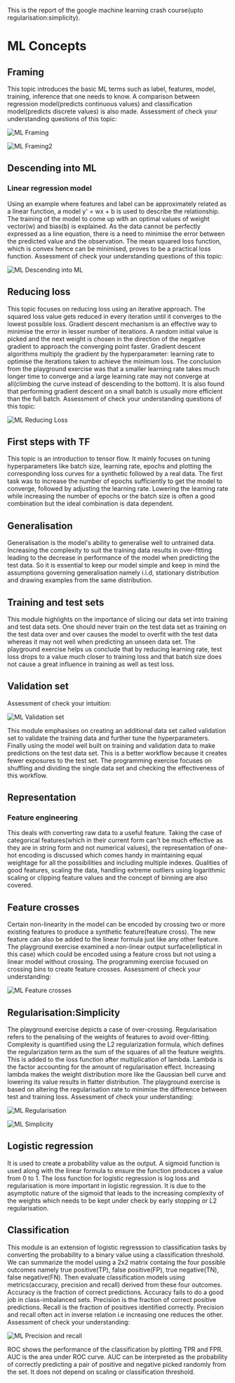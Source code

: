 This is the report of the google machine learning crash course(upto regularisation:simplicity).

# ML Concepts

## Framing

This topic introduces the basic ML terms such as label, features, model, training, inference that one needs to know. 
A comparison between regression model(predicts continuous values) and classification model(predicts discrete values) is also made.
Assessment of check your understanding questions of this topic: 

![ML Framing](https://user-images.githubusercontent.com/81472530/114296659-203ef400-9aca-11eb-9f03-85fae3c22271.jpg)

![ML Framing2](https://user-images.githubusercontent.com/81472530/114296663-259c3e80-9aca-11eb-8fcd-0f655246e408.jpg)


## Descending into ML

### Linear regression model

Using an example where features and label can be approximately related as a linear function, a model y' = wx + b is used to describe the relationship.
The training of the model to come up with an optimal values of weight vector(w) and bias(b) is explained.
As the data cannot be perfectly expressed as a line equation, there is a need to minimise the error between the predicted value and the observation.
The mean squared loss function, which is convex hence can be minimised, proves to be a practical loss function.
Assessment of check your understanding questions of this topic:

![ML Descending into ML](https://user-images.githubusercontent.com/81472530/114300403-cd6f3780-9add-11eb-9251-70abb1a6e141.jpg)


## Reducing loss

This topic focuses on reducing loss using an iterative approach. The squared loss value gets reduced in every iteration until it converges to the lowest possible loss.
Gradient descent mechanism is an effective way to minimise the error in lesser number of iterations.
A random initial value is picked and the next weight is chosen in the direction of the negative gradient to approach the converging point faster.
Gradient descent algorithms multiply the gradient by the hyperparameter: learning rate to optimise the iterations taken to achieve the minimum loss.
The conclusion from the playground exercise was that a smaller learning rate takes much longer time to converge and a large learning rate may not converge at all(climbing the curve instead of descending to the bottom).
It is also found that performing gradient descent on a small batch is usually more efficient than the full batch.
Assessment of check your understanding questions of this topic:

![ML Reducing Loss](https://user-images.githubusercontent.com/81472530/114301117-ec22fd80-9ae0-11eb-9628-5953f62160ea.jpg)


## First steps with TF

This topic is an introduction to tensor flow.
It mainly focuses on tuning hyperparameters like batch size, learning rate, epochs and plotting the corresponding loss curves for a synthetic followed by a real data.
The first task was to increase the number of epochs sufficiently to get the model to converge, followed by adjusting the learning rate.
Lowering the learning rate while increasing the number of epochs or the batch size is often a good combination but the ideal combination is data dependent.


## Generalisation

Generalisation is the model's ability to generalise well to untrained data.
Increasing the complexity to suit the training data results in over-fitting leading to the decrease in performance of the model when predicting the test data.
So it is essential to keep our model simple and keep in mind the assumptions governing generalisation namely i.i.d, stationary distribution and drawing examples from the same distribution.


## Training and test sets

This module highlights on the importance of slicing our data set into training and test data sets.
One should never train on the test data set as training on the test data over and over causes the model to overfit with the test data whereas it may not well when predicting an unseen data set.
The playground exercise helps us conclude that by reducing learning rate, test loss drops to a value much closer to training loss and that batch size does not cause a great influence in training as well as test loss.


## Validation set

Assessment of check your intuition:

![ML Validation set](https://user-images.githubusercontent.com/81472530/114302049-f3e4a100-9ae4-11eb-85bd-9df81d6736f1.jpg)

This module emphasises on creating an additional data set called validation set to validate the training data and further tune the hyperparameters.
Finally using the model well built on training and validation data to make predictions on the test data set.
This is a better workflow because it creates fewer exposures to the test set.
The programming exercise focuses on shuffling and dividing the single data set and checking the effectiveness of this workflow.


## Representation

### Feature engineering

This deals with converting raw data to a useful feature.
Taking the case of categorical features(which in their current form can't be much effective as they are in string form and not numerical values), the representation of one-hot encoding is discussed which comes handy in maintaining equal weightage for all the possibilities and including multiple indexes.
Qualities of good features, scaling the data, handling extreme outliers using logarithmic scaling or clipping feature values and the concept of binning are also covered.


## Feature crosses

Certain non-linearity in the model can be encoded by crossing two or more existing features to produce a synthetic feature(feature cross).
The new feature can also be added to the linear formula just like any other feature.
The playground exercise examined a non-linear output surface(elliptical in this case) which could be encoded using a feature cross but not using a linear model without crossing.
The programming exercise focused on crossing bins to create feature crosses.
Assessment of check your understanding:

![ML Feature crosses](https://user-images.githubusercontent.com/81472530/114303077-ca7a4400-9ae9-11eb-9764-1fa5bf14e319.jpg)


## Regularisation:Simplicity

The playground exercise depicts a case of over-crossing.
Regularisation refers to the penalising of the weights of features to avoid over-fitting.
Complexity is quantified using the L2 regularization formula, which defines the regularization term as the sum of the squares of all the feature weights.
This is added to the loss function after multiplication of lambda. Lambda is the factor accounting for the amount of regularisation effect.
Increasing lambda makes the weight distribution more like the Gaussian bell curve and lowering its value results in flatter distribution.
The playground exercise is based on altering the regularisation rate to minimise the difference between test and training loss.
Assessment of check your understanding:

![ML Regularisation](https://user-images.githubusercontent.com/81472530/114303461-debf4080-9aeb-11eb-9e70-461d14d37d65.jpg)

![ML Simplicity](https://user-images.githubusercontent.com/81472530/114303554-52614d80-9aec-11eb-88d3-9e9d8f5ea795.jpg)


## Logistic regression

It is used to create a probability value as the output.
A sigmoid function is used along with the linear formula to ensure the function produces a value from 0 to 1.
The loss function for logistic regression is log loss and regularisation is more important in logistic regression.
It is due to the asymptotic nature of the sigmoid that leads to the increasing complexity of the weights which needs to be kept under check by early stopping or L2 regularisation.


## Classification

This module is an extension of logistic regresssion to classification tasks by converting the probability to a binary value using a classification threshold.
We can summarize the model using a 2x2 matrix containg the four possible outcomes namely true positive(TP), false positive(FP), true negative(TN), false negative(FN).
Then evaluate classification models using metrics(accuracy, precision and recall) derived from these four outcomes. Accuracy is the fraction of correct predictions.
Accuracy fails to do a good job in class-imbalanced sets. 
Precision is the fraction of correct positive predictions. Recall is the fraction of positives identified correctly.
Precision and recall often act in inverse relation i.e increasing one reduces the other.
Assessment of check your understanding:

![ML Precision and recall](https://user-images.githubusercontent.com/81472530/114304706-49737a80-9af2-11eb-8bfa-a446b336902e.jpg)

ROC shows the performance of the classification by plotting TPR and FPR. AUC is the area under ROC curve.
AUC can be interpreted as the probability of correctly predicting a pair of positive and negative picked randomly from the set.
It does not depend on scaling or classification threshold.















